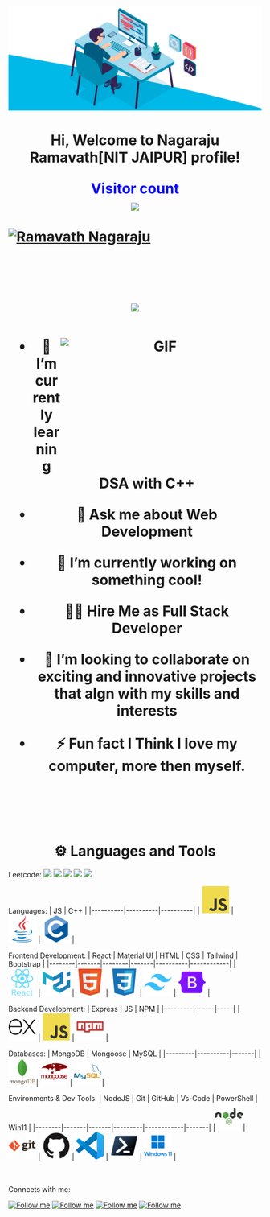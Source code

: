 [![MasterHead](00086-desk-anim-v0.3.gif)]()
<h1 align="center">
  Hi, Welcome to Nagaraju Ramavath[NIT JAIPUR] profile!
    <p align="center">
  <b style="color: blue;  ">Visitor count</b>
  <br>
  <a style="" href="https://github.com/nagarajucse036">
  <img src="https://profile-counter.glitch.me/nagarajucse036/count.svg" />
  </a>
</p>
<a style="" href="https://github.com/nagaraju036">
<p align="left"> <img src="https://avatars.githubusercontent.com/u/161068987?v=4" alt="Ramavath Nagaraju" height="160" width="160" /> </p>
</a>
<a src="https://github.com/ramavathnagaraju/ramavathnagaraju"/raw/main/00086-desk-anim-v0.3.svg

</h1>

<h1 align="center">
    <a href="https://git.io/typing-svg"><img src="https://readme-typing-svg.herokuapp.com?lines=I+am+Nagaraju+Ramavath+😉;I'm+Self-taught+Programmer;I+am+a+Full+Stack+Developer;"></a>
</h1>

  <img align="right" alt="GIF" src="https://github.com/ramavath-nagaraju/ramavath-nagaraju/blob/main/new-Converted.gif?raw=true" width="400" height="250" />
  
- 🔭 I’m currently learning DSA with C++
  
- 💬 Ask me about Web Development
  
- 🔭 I’m currently working on something cool!
  
- 👨‍💻 Hire Me as Full Stack Developer
  
- 💞 I’m looking to collaborate on exciting and innovative projects that algn with my skills and interests
  
- ⚡ Fun fact I Think I love my computer, more then myself.


<br><br>

<p align="center">
  <h1 align="center">⚙ Languages and Tools</h1>
</p>
<div>
Leetcode:
<img src="https://assets.leetcode.com/static_assets/marketing/2024-50.gif" width="40px"></img>
<img src="https://assets.leetcode.com/static_assets/marketing/2023.gif" width="40px"></img>
<img src="https://assets.leetcode.com/static_assets/marketing/2023-50.gif" width="40px"></img>
<img src="https://assets.leetcode.com/static_assets/marketing/2023-100.gif" width="40px"></img>
<img src="https://leetcode.com/static/images/badges/2022/gif/2022-annual-100.gif" width="40px"></img>

 Languages:
| JS | C++ | 
|----------|----------|----------|
| <img src="https://github.com/devicons/devicon/blob/master/icons/javascript/javascript-original.svg" title="JavaScript" alt="JavaScript" width="55" height="55"/> | <img src="https://github.com/devicons/devicon/blob/master/icons/java/java-original.svg" title="java" alt="java" width="55" height="55"/> | <img src="https://github.com/devicons/devicon/blob/master/icons/c/c-original.svg" title="c"  alt="c" width="55" height="55"/> |

Frontend Development:
| React | Material UI | HTML | CSS | Tailwind | Bootstrap |
|--------|-------|--------|-------|----------|------------|
| <img src="https://github.com/devicons/devicon/blob/master/icons/react/react-original-wordmark.svg" title="react" alt="react" width="55" height="55"/> | <img src="https://github.com/devicons/devicon/blob/master/icons/materialui/materialui-original.svg" title="material ui" alt="material ui" width="55" height="55"/> | <img src="https://github.com/devicons/devicon/blob/master/icons/html5/html5-original.svg" title="html5" alt="html5" width="55" height="55"/> | <img src="https://github.com/devicons/devicon/blob/master/icons/css3/css3-original.svg" title="css" alt="css" width="55" height="55"/> | <img src="https://github.com/devicons/devicon/blob/master/icons/tailwindcss/tailwindcss-original.svg" title="tailwind"  alt="tailwind" width="55" height="55"/> |  <img src="https://github.com/devicons/devicon/blob/master/icons/bootstrap/bootstrap-original.svg" title="bootstrap"  alt="bootstrap" width="55" height="55"/> |

Backend Development:
| Express | JS | NPM |
|---------|------|-----|
| <img src="https://github.com/devicons/devicon/blob/master/icons/express/express-original.svg" title="express" alt="express" width="55" height="55"/> | <img src="https://github.com/devicons/devicon/blob/master/icons/javascript/javascript-original.svg" title="JavaScript" alt="JavaScript" width="55" height="55"/> | <img src="https://github.com/devicons/devicon/blob/master/icons/npm/npm-original-wordmark.svg" title="nodejs" alt="NodeJS" width="55" height="55"/> |

 Databases:
| MongoDB | Mongoose | MySQL | 
|---------|----------|-------|
|<img src="https://github.com/devicons/devicon/blob/master/icons/mongodb/mongodb-original-wordmark.svg" title="mongodb" alt="mongodb" width="55" height="55"/>| <img src="https://github.com/devicons/devicon/blob/master/icons/mongoose/mongoose-original-wordmark.svg" title="mongoose" alt="mongoose" width="55" height="55"/> | <img src="https://github.com/devicons/devicon/blob/master/icons/mysql/mysql-original-wordmark.svg" title="mysql" alt="mysql" width="55" height="55"/>|
</div>

Environments & Dev Tools:
| NodeJS | Git  | GitHub | Vs-Code | PowerShell | Win11 |
|--------|-------|-------|---------|------------|-------|
|<img src="https://github.com/devicons/devicon/blob/master/icons/nodejs/nodejs-original-wordmark.svg" title="nodejs" alt="NodeJS" width="55" height="55"/>| <img src="https://github.com/devicons/devicon/blob/master/icons/git/git-original-wordmark.svg" title="Git" alt="Git" width="55" height="55"/> | <img src="https://github.com/devicons/devicon/blob/master/icons/github/github-original.svg" title="github"  alt="github" width="55" height="55"/> | <img src="https://github.com/devicons/devicon/blob/master/icons/vscode/vscode-original.svg" title="vscode"  alt="vscode" width="55" height="55"/> | <img src="https://github.com/devicons/devicon/blob/master/icons/powershell/powershell-original.svg" title="powershell" alt="powershell" width="55" height="55"/> | <img src="https://github.com/devicons/devicon/blob/master/icons/windows11/windows11-original-wordmark.svg" title="windows" alt="windows" width="55" height="55"/> |
</div>


<br><br>
Conncets with me:
<!-- [![Twitter Badge](https://img.shields.io/badge/-@xyz-1ca0f1?style=flat-square&labelColor=1ca0f1&logo=twitter&logoColor=white)](https://twitter.com/) -->

[<img src="https://img.shields.io/badge/-nagaraju036-blue?style=for-the-badge&logo=Linkedin&logoColor=white" height="30" title="Follow me" />](https://www.linkedin.com/in/nagaraju-ramavath-b67460282//)
[<img src="https://img.shields.io/badge/-contact.nagarajucse036@gmail.com-c14438?style=for-the-badge&logo=Gmail&logoColor=white" height="30" title="Follow me" />](mailto:contact.nagarajucse036@gmail.com)
[<img src="https://img.shields.io/badge/-@nagaraj_rathod141_-e4405f?style=for-the-badge&labelColor=f94877&logo=instagram&logoColor=white" height="30" title="Follow me" />](https://www.instagram.com/nagaraj_rathod141/)
[<img src="https://img.shields.io/github/followers/nagaraju036?label=nagaraju036&style=social" height="32" title="Follow me" />](https://github.com/ramavathnagaraju)


<br><br>

